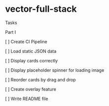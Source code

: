 # vector-full-stack

Tasks

Part I

[ ] Create CI Pipeline

[ ] Load static JSON data

[ ] Display cards correctly

[ ] Display placeholder spinner for loading image

[ ] Reorder cards by drag and drop

[ ] Create overlay feature

[ ] Write README file
